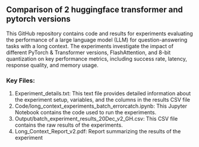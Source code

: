## Comparison of 2 huggingface transformer and pytorch versions
This GitHub repository contains code and results for experiments evaluating the performance of a large language model (LLM) for question-answering tasks with a long context. The experiments investigate the impact of different PyTorch & Transformer versions, FlashAttention, and 8-bit quantization on key performance metrics, including success rate, latency, response quality, and memory usage.
### Key Files:
1) Experiment_details.txt: This text file provides detailed information about the experiment setup, variables, and the columns in the results CSV file
2) Code/long_context_experiments_batch_errorcatch.ipynb: This Jupyter Notebook contains the code used to run the experiments.
3) Output/batch_experiment_results_20Dec_v2_GH.csv: This CSV file contains the raw results of the experiments.
4) Long_Context_Report_v2.pdf: Report summarizing the results of the experiment
